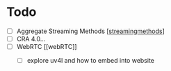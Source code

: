 # Todo

- [ ] Aggregate Streaming Methods [[streamingmethods]]
- [ ] CRA 4.0...
- [ ] WebRTC [[webRTC]]
  - [ ] explore uv4l and how to embed into website


[//begin]: # "Autogenerated link references for markdown compatibility"
[streamingmethods]: streamingmethods "Streaming Methods"
[//end]: # "Autogenerated link references"